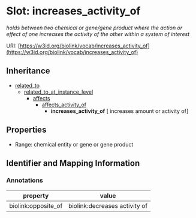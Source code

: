 # Slot: increases_activity_of
_holds between two chemical or gene/gene product where the action or effect of one increases the activity of the other within a system of interest_


URI: [https://w3id.org/biolink/vocab/increases_activity_of](https://w3id.org/biolink/vocab/increases_activity_of)




## Inheritance

* [related_to](related_to.md)
    * [related_to_at_instance_level](related_to_at_instance_level.md)
        * [affects](affects.md)
            * [affects_activity_of](affects_activity_of.md)
                * **increases_activity_of** [ increases amount or activity of]



## Properties

 * Range: chemical entity or gene or gene product



## Identifier and Mapping Information





### Annotations

| property | value |
| --- | --- |
| biolink:opposite_of | biolink:decreases activity of |


